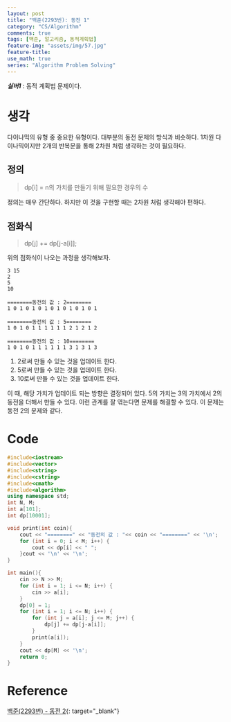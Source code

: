 ```yaml
---
layout: post
title: "백준(2293번): 동전 1"
category: "CS/Algorithm"
comments: true
tags: [백준, 알고리즘, 동적계획법]
feature-img: "assets/img/57.jpg"
feature-title:
use_math: true
series: "Algorithm Problem Solving"
---
```


**_실버1_** : 동적 계획법 문제이다.

# 생각

다이나믹의 유형 중 중요한 유형이다. 대부분의 동전 문제의 방식과 비슷하다. 1차원 다이나믹이지만 2개의 반복문을 통해 2차원 처럼 생각하는 것이 필요하다.

## 정의

> dp[i] = n의 가치를 만들기 위해 필요한 경우의 수

정의는 매우 간단하다. 하지만 이 것을 구현할 때는 2차원 처럼 생각해야 편하다.

## 점화식

> dp[j] += dp[j-a[i]];

위의 점화식이 나오는 과정을 생각해보자.

```
3 15
2
5
10

========동전의 값 : 2========
1 0 1 0 1 0 1 0 1 0 1 0 1 0 1

========동전의 값 : 5========
1 0 1 0 1 1 1 1 1 1 2 1 2 1 2

========동전의 값 : 10========
1 0 1 0 1 1 1 1 1 1 3 1 3 1 3

```

1. 2로써 만들 수 있는 것을 업데이트 한다.
2. 5로써 만들 수 있는 것을 업데이트 한다.
3. 10로써 만들 수 있는 것을 업데이트 한다.

이 때, 해당 가치가 업데이트 되는 방향은 결정되어 있다. 5의 가치는 3의 가치에서 2의 동전을 더해서 만들 수 있다. 이런 관계를 잘 엮는다면 문제를 해결할 수 있다. 이 문제는 동전 2의 문제와 같다.

# Code

```c++
#include<iostream>
#include<vector>
#include<string>
#include<cstring>
#include<cmath>
#include<algorithm>
using namespace std;
int N, M;
int a[101];
int dp[10001];

void print(int coin){
    cout << "========" << "동전의 값 : "<< coin << "========" << '\n';
    for (int i = 0; i < M; i++) {
        cout << dp[i] << " ";
    }cout << '\n' << '\n';
}

int main(){
    cin >> N >> M;
    for (int i = 1; i <= N; i++) {
        cin >> a[i];
    }
    dp[0] = 1;
    for (int i = 1; i <= N; i++) {
        for (int j = a[i]; j <= M; j++) {
            dp[j] += dp[j-a[i]];
        }
        print(a[i]);
    }
    cout << dp[M] << '\n';
    return 0;
}

```

# Reference

[백준(2293번) - 동전 2](https://www.acmicpc.net/problem/2293){: target="\_blank"}
